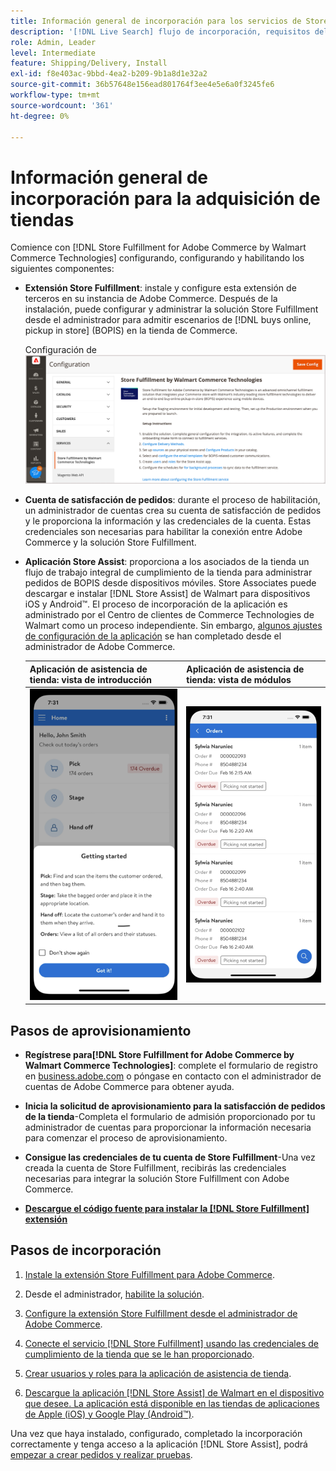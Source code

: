 ```yaml
---
title: Información general de incorporación para los servicios de Store Fulfillment
description: '[!DNL Live Search] flujo de incorporación, requisitos del sistema, límites y limitaciones.'
role: Admin, Leader
level: Intermediate
feature: Shipping/Delivery, Install
exl-id: f8e403ac-9bbd-4ea2-b209-9b1a8d1e32a2
source-git-commit: 36b57648e156ead801764f3ee4e5e6a0f3245fe6
workflow-type: tm+mt
source-wordcount: '361'
ht-degree: 0%

---
```


# Información general de incorporación para la adquisición de tiendas

Comience con [!DNL Store Fulfillment for Adobe Commerce by Walmart Commerce Technologies] configurando, configurando y habilitando los siguientes componentes:

- **Extensión Store Fulfillment**: instale y configure esta extensión de terceros en su instancia de Adobe Commerce. Después de la instalación, puede configurar y administrar la solución Store Fulfillment desde el administrador para admitir escenarios de [!DNL buys online, pickup in store] (BOPIS) en la tienda de Commerce.

  Configuración de ![[!DNL Store Fulfillment Service] en la vista de administración ](assets/store-fulfillment-admin-home.png)

- **Cuenta de satisfacción de pedidos**: durante el proceso de habilitación, un administrador de cuentas crea su cuenta de satisfacción de pedidos y le proporciona la información y las credenciales de la cuenta. Estas credenciales son necesarias para habilitar la conexión entre Adobe Commerce y la solución Store Fulfillment.

- **Aplicación Store Assist**: proporciona a los asociados de la tienda un flujo de trabajo integral de cumplimiento de la tienda para administrar pedidos de BOPIS desde dispositivos móviles. Store Associates puede descargar e instalar [!DNL Store Assist] de Walmart para dispositivos iOS y Android™. El proceso de incorporación de la aplicación es administrado por el Centro de clientes de Commerce Technologies de Walmart como un proceso independiente. Sin embargo, [algunos ajustes de configuración de la aplicación](user-setup.md) se han completado desde el administrador de Adobe Commerce.

  | Aplicación de asistencia de tienda: vista de introducción | Aplicación de asistencia de tienda: vista de módulos |
  |-------------------------------------------------------------------------------------------------------------|-----------------------------------------------------------------------------------------------|
  | ![[!DNL Store Assist App Getting Started] vista en dispositivo móvil](assets/store-assist-get-started-small.png) | ![[!DNL Store Assist App Orders view] en el dispositivo móvil](assets/store-assist-orders-small.png) |

## Pasos de aprovisionamiento

- **Regístrese para[!DNL Store Fulfillment for Adobe Commerce by Walmart Commerce Technologies]**: complete el formulario de registro en [business.adobe.com](https://business.adobe.com/resources/store-fulfillment.html) o póngase en contacto con el administrador de cuentas de Adobe Commerce para obtener ayuda.

- **Inicia la solicitud de aprovisionamiento para la satisfacción de pedidos de la tienda**-Completa el formulario de admisión proporcionado por tu administrador de cuentas para proporcionar la información necesaria para comenzar el proceso de aprovisionamiento.

- **Consigue las credenciales de tu cuenta de Store Fulfillment**-Una vez creada la cuenta de Store Fulfillment, recibirás las credenciales necesarias para integrar la solución Store Fulfillment con Adobe Commerce.

- **[Descargue el código fuente para instalar la [!DNL Store Fulfillment] extensión](install.md)**

## Pasos de incorporación

1. [Instale la extensión Store Fulfillment para Adobe Commerce](install.md).

1. Desde el administrador, [habilite la solución](enable-general.md).

1. [Configure la extensión Store Fulfillment desde el administrador de Adobe Commerce](service-config-settings-overview.md).

1. [Conecte el servicio [!DNL Store Fulfillment] usando las credenciales de cumplimiento de la tienda que se le han proporcionado](connect-set-up-service.md).

1. [Crear usuarios y roles para la aplicación de asistencia de tienda](user-setup.md).

1. [Descargue la aplicación  [!DNL Store Assist] de Walmart en el dispositivo que desee. La aplicación está disponible en las tiendas de aplicaciones de Apple (iOS) y Google Play (Android™)](app-setup.md).

Una vez que haya instalado, configurado, completado la incorporación correctamente y tenga acceso a la aplicación [!DNL Store Assist], podrá [empezar a crear pedidos y realizar pruebas](test-and-deploy.md).
